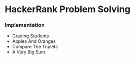 # HackerRank Problem Solving
<h3>Implementation</h3>
<ul>
    <li>Grading Students</li>
    <li>Apples And Oranges</li>
    <li>Compare The Triplets</li>
    <li>A Very Big Sum</li>
</ul>
